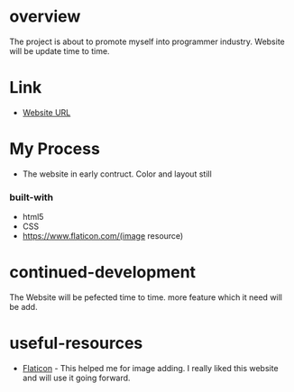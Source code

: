# overview
The project is about to promote myself into programmer industry. Website will be update time to time. 

# Link

- [Website URL](https://lexlu726.github.io/CV/)


# My Process
- The website in early contruct. Color and layout still 




 ### built-with
- html5
- CSS
- https://www.flaticon.com/(image resource)


# continued-development
The Website will be pefected time to time. more feature which it need will be add.


# useful-resources
- [Flaticon](https://www.example.com) - This helped me for image adding. I really liked this website and will use it going forward.



